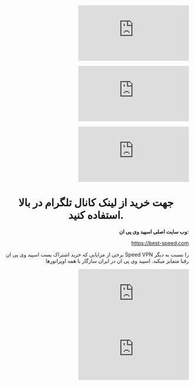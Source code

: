 [![تلگرام بست اسپید وی پی ان](https://biaupload.com/do.php?imgf=org-40fcaad7249c1.png)](https://t.me/best_speedvpn)

[![پشتیبانی آنلاین](https://biaupload.com/do.php?imgf=org-66a3a33246ca3.png)](https://1556.3cx.cloud/callus/#bestspeedvpn)

[![وبسایت بست اسپید](https://biaupload.com/do.php?imgf=org-ce42ef208ec02.png)](https://best-speed.com)

# جهت خرید از لینک کانال تلگرام در بالا استفاده کنید.

**وب سایت اصلی اسپید وی پی ان:**

https://best-speed.com

برخی از مزایایی که خرید اشتراک بست اسپید وی پی ان Speed VPN را نسبت به دیگر رقبا متمایز میکند. اسپید وی پی ان در ایران سازگار با همه اوپراتورها

  [![تلگرام بست اسپید وی پی ان](https://biaupload.com/do.php?imgf=org-5109a194320f2.png)](#)
  [![تلگرام بست اسپید وی پی ان](https://biaupload.com/do.php?imgf=org-6fb060fd04b11.png)](#)

<style>p{text-align:right;}h1{text-align:center;text-align: center;}</style>
<link rel="stylesheet" href="https://1000gem.org/themes/default/fonts/font.css" media="all" onload="this.media='all'">
